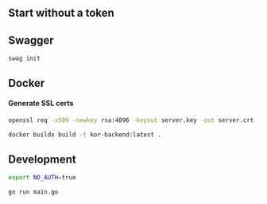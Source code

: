 ## Start without a token


## Swagger
```swag init```


## Docker
#### Generate SSL certs
```bash
openssl req -x509 -newkey rsa:4096 -keyout server.key -out server.crt -days 36500 -nodes -subj "/C=US/ST=California/L=San Francisco/O=MyCompany/OU=IT/CN=localhost"
```

```bash
docker buildx build -t kor-backend:latest .
```

## Development
```bash
export NO_AUTH=true
```
```bash
go run main.go
```